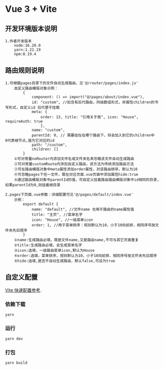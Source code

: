 # Vue 3 + Vite

## 开发环境版本说明
    1.作者开发版本
        node:16.20.0
        yarn:1.22.19
        npm:8.19.4

## 路由规则说明
    1.可根据pages目录下的文件自动生成路由，见'@/router/pages/index.js'
        自定义路由模版对象示例：
            {
                component: () => import("@/pages/about/index.vue"),
                id: "custom", //如含有后代路由，同级数组形式，非属性children的书写形式，自定义id 后代便于挂载
                meta: { 
                    order: 13, title: "引用关于我", icon: "House", requireAuth: true 
                    },
                name: "custom",
                parentId: 0, // 需要挂在在哪个路由下，将会加入到它的children中  0代表根节点,值为它对应的id
                path: "/custom",
                children: []
            }
        ①可对常量noRouter内添加文件名或文件夹名来忽略该文件自动生成路由
        ②可对常量customRoute内添加自定义路由，该方法为传统添加路由方法
        ③可在路由模版对象中meta属性添加order属性，对该路由排序，默认为10
        ④可忽略pages下任一文件，需在对应页面.vue页面中添加属性hide:true
        ⑤通过路由模版对象中parentId的值，可自定义挂着路由路由模版对象中id相同的目录,如果parentId为0,则挂着根目录
        
    2.pages下页面.vue参数：详细配置可见'@/pages/default/index.vue'
        示例：
            export default {
                name: "default", //文件name 也用于路由的name属性值
                title: "主页", //菜单名字
                icon: "House", //一级菜单icon
                order: 1, //用于菜单排序：规则默认为10，小于10向前排，相同序号按文件夹先后顺序
            }
        ①name:生成路由必填，既是文件name,又是路由name,不可与其它页面重复
        ②title:生成路由必填，会生成菜单名字
        ③icon:选填，一级路由菜单icon,默认为House
        ④order:选填，菜单排序，规则默认为10，小于10向前排，相同序号按文件夹先后顺序
        ⑤hide:选填,是否不自动生成路由，默认false,可设为true

## 自定义配置

 [Vite 快速配置参考](https://vitejs.dev/config/).

### 依赖下载

```sh
yarn
```

### 运行

```sh
yarn dev
```

### 打包

```sh
yarn build
```


